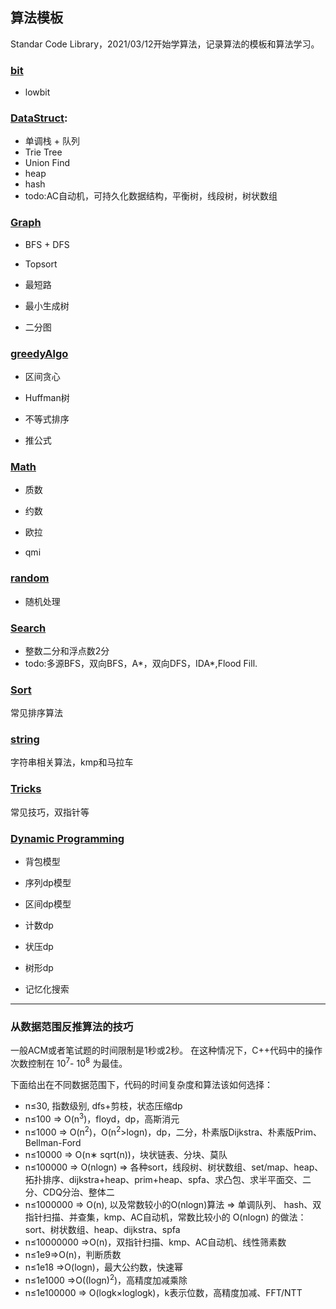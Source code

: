 ## 算法模板

Standar Code Library，2021/03/12开始学算法，记录算法的模板和算法学习。

### [bit](SCL/Bit/)

+ lowbit

### [DataStruct](SCL/Datastruct/):

+ 单调栈 + 队列
+ Trie Tree
+ Union Find
+ heap
+ hash
+ todo:AC自动机，可持久化数据结构，平衡树，线段树，树状数组

### [Graph](SCL/Graph/)

+ BFS + DFS

+ Topsort

+ 最短路

+ 最小生成树

+ 二分图

### [greedyAlgo](SCL/greedyAlgorithm/)

+ 区间贪心

+ Huffman树

+ 不等式排序

+ 推公式

### [Math](SCL/Math/)

+ 质数

+ 约数

+ 欧拉

+ qmi

### [random](SCL/Random/)

+ 随机处理

### [Search](SCL/Search/)

+ 整数二分和浮点数2分
+ todo:多源BFS，双向BFS，A*，双向DFS，IDA\*,Flood Fill.

### [Sort](SCL/Sort/)

常见排序算法

### [string](SCL/String/)

字符串相关算法，kmp和马拉车

### [Tricks](SCL/Tricks/)

常见技巧，双指针等

### [Dynamic Programming](SCL/DynamicProgramming)

+ 背包模型

+ 序列dp模型

+ 区间dp模型

+ 计数dp

+ 状压dp

+ 树形dp

+ 记忆化搜索

---

### 从数据范围反推算法的技巧

一般ACM或者笔试题的时间限制是1秒或2秒。
在这种情况下，C++代码中的操作次数控制在 10<sup>7</sup>- 10<sup>8</sup> 为最佳。

下面给出在不同数据范围下，代码的时间复杂度和算法该如何选择：

- n≤30, 指数级别, dfs+剪枝，状态压缩dp
- n≤100 => O(n<sup>3</sup>)，floyd，dp，高斯消元
- n≤1000 => O(n<sup>2</sup>)，O(n<sup>2</sup>>logn)，dp，二分，朴素版Dijkstra、朴素版Prim、Bellman-Ford
- n≤10000 => O(n∗ sqrt(n))，块状链表、分块、莫队
- n≤100000 => O(nlogn) => 各种sort，线段树、树状数组、set/map、heap、拓扑排序、dijkstra+heap、prim+heap、spfa、求凸包、求半平面交、二分、CDQ分治、整体二
- n≤1000000 => O(n), 以及常数较小的O(nlogn)算法 => 单调队列、 hash、双指针扫描、并查集，kmp、AC自动机，常数比较小的 O(nlogn) 的做法：sort、树状数组、heap、dijkstra、spfa
- n≤10000000 =>O(n)，双指针扫描、kmp、AC自动机、线性筛素数
- n≤1e9=>O(n)，判断质数
- n≤1e18 =>O(logn)，最大公约数，快速幂
- n≤1e1000 =>O((logn)<sup>2</sup>)，高精度加减乘除
- n≤1e100000 => O(logk×loglogk)，k表示位数，高精度加减、FFT/NTT
